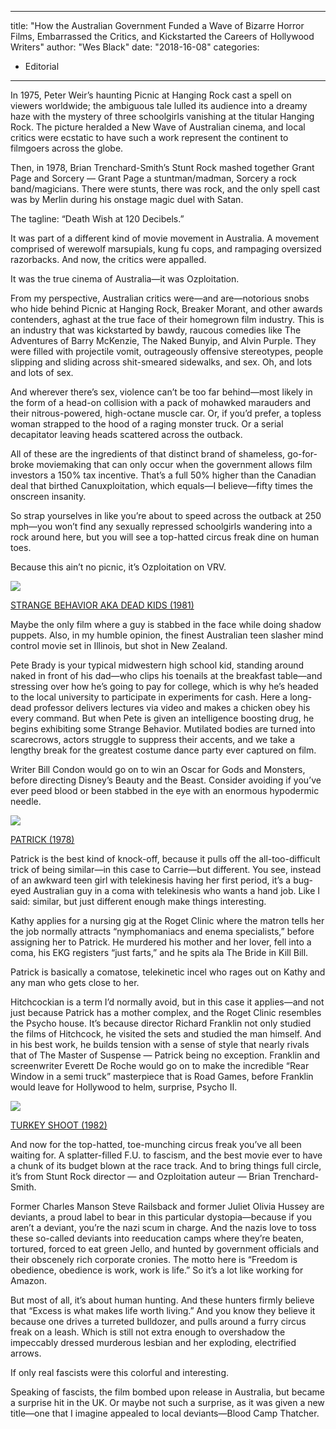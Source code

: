 
---
title: "How the Australian Government Funded a Wave of Bizarre Horror Films, Embarrassed the Critics, and Kickstarted the Careers of Hollywood Writers"
author: "Wes Black"
date: "2018-16-08"
categories:
- Editorial
---

In 1975, Peter Weir’s haunting Picnic at Hanging Rock cast a spell on viewers worldwide; the ambiguous tale lulled its audience into a dreamy haze with the mystery of three schoolgirls vanishing at the titular Hanging Rock. The picture heralded a New Wave of Australian cinema, and local critics were ecstatic to have such a work represent the continent to filmgoers across the globe.

Then, in 1978, Brian Trenchard-Smith’s Stunt Rock mashed together Grant Page and Sorcery — Grant Page a stuntman/madman, Sorcery a rock band/magicians. There were stunts, there was rock, and the only spell cast was by Merlin during his onstage magic duel with Satan. 

The tagline: “Death Wish at 120 Decibels.” 

It was part of a different kind of movie movement in Australia. A movement comprised of werewolf marsupials, kung fu cops, and rampaging oversized razorbacks. And now, the critics were appalled. 

It was the true cinema of Australia—it was Ozploitation. 

From my perspective, Australian critics were—and are—notorious snobs who hide behind Picnic at Hanging Rock, Breaker Morant, and other awards contenders, aghast at the true face of their homegrown film industry. This is an industry that was kickstarted by bawdy, raucous comedies like The Adventures of Barry McKenzie, The Naked Bunyip, and Alvin Purple. They were filled with projectile vomit, outrageously offensive stereotypes, people slipping and sliding across shit-smeared sidewalks, and sex. Oh, and lots and lots of sex.

And wherever there’s sex, violence can’t be too far behind—most likely in the form of a head-on collision with a pack of mohawked marauders and their nitrous-powered, high-octane muscle car. Or, if you’d prefer, a topless woman strapped to the hood of a raging monster truck. Or a serial decapitator leaving heads scattered across the outback.

All of these are the ingredients of that distinct brand of shameless, go-for-broke moviemaking that can only occur when the government allows film investors a 150% tax incentive. That’s a full 50% higher than the Canadian deal that birthed Canuxploitation, which equals—I believe—fifty times the onscreen insanity. 

So strap yourselves in like you’re about to speed across the outback at 250 mph—you won’t find any sexually repressed schoolgirls wandering into a rock around here, but you will see a top-hatted circus freak dine on human toes. 

Because this ain’t no picnic, it’s Ozploitation on VRV.

![](https://i2.wp.com/vrvblog.co/wp-content/uploads/2018/08/StrangeBehavior.gif?resize=480%2C270&#038;ssl=1)

[STRANGE BEHAVIOR AKA DEAD KIDS (1981)](https://vrv.co/watch/G675MWX5R/Strange-Behavior-aka-Dead-Kids?utm_source=editorial_vrv&amp;utm_medium=blog_vrv&amp;utm_campaign=ozzie-overdrive-ozploitation)

Maybe the only film where a guy is stabbed in the face while doing shadow puppets. Also, in my humble opinion, the finest Australian teen slasher mind control movie set in Illinois, but shot in New Zealand. 

Pete Brady is your typical midwestern high school kid, standing around naked in front of his dad—who clips his toenails at the breakfast table—and stressing over how he’s going to pay for college, which is why he’s headed to the local university to participate in experiments for cash. Here a long-dead professor delivers lectures via video and makes a chicken obey his every command. But when Pete is given an intelligence boosting drug, he begins exhibiting some Strange Behavior. Mutilated bodies are turned into scarecrows, actors struggle to suppress their accents, and we take a lengthy break for the greatest costume dance party ever captured on film. 

Writer Bill Condon would go on to win an Oscar for Gods and Monsters, before directing Disney’s Beauty and the Beast. Consider avoiding if you’ve ever peed blood or been stabbed in the eye with an enormous hypodermic needle.

![](https://i2.wp.com/vrvblog.co/wp-content/uploads/2018/08/Patrick.gif?resize=480%2C270&#038;ssl=1)

[PATRICK (1978)](https://vrv.co/watch/G675M5DZR/Patrick?utm_source=editorial_vrv&amp;utm_medium=blog_vrv&amp;utm_campaign=ozzie-overdrive-ozploitation)

Patrick is the best kind of knock-off, because it pulls off the all-too-difficult trick of being similar—in this case to Carrie—but different. You see, instead of an awkward teen girl with telekinesis having her first period, it’s a bug-eyed Australian guy in a coma with telekinesis who wants a hand job. Like I said: similar, but just different enough make things interesting.

Kathy applies for a nursing gig at the Roget Clinic where the matron tells her the job normally attracts “nymphomaniacs and enema specialists,” before assigning her to Patrick. He murdered his mother and her lover, fell into a coma, his EKG registers “just farts,” and he spits ala The Bride in Kill Bill. 

Patrick is basically a comatose, telekinetic incel who rages out on Kathy and any man who gets close to her.

Hitchcockian is a term I’d normally avoid, but in this case it applies—and not just because Patrick has a mother complex, and the Roget Clinic resembles the Psycho house. It’s because director Richard Franklin not only studied the films of Hitchcock, he visited the sets and studied the man himself. And in his best work, he builds tension with a sense of style that nearly rivals that of The Master of Suspense — Patrick being no exception. Franklin and screenwriter Everett De Roche would go on to make the incredible “Rear Window in a semi truck” masterpiece that is Road Games, before Franklin would leave for Hollywood to helm, surprise, Psycho II.

![](https://i2.wp.com/vrvblog.co/wp-content/uploads/2018/08/TurkeyShoot.gif?resize=480%2C270&#038;ssl=1)

[TURKEY SHOOT (1982)](https://vrv.co/watch/G649N91VY/Turkey-Shoot?utm_source=editorial_vrv&amp;utm_medium=blog_vrv&amp;utm_campaign=ozzie-overdrive-ozploitation)

And now for the top-hatted, toe-munching circus freak you’ve all been waiting for. A splatter-filled F.U. to fascism, and the best movie ever to have a chunk of its budget blown at the race track. And to bring things full circle, it’s from Stunt Rock director — and Ozploitation auteur — Brian Trenchard-Smith.

Former Charles Manson Steve Railsback and former Juliet Olivia Hussey are deviants, a proud label to bear in this particular dystopia—because if you aren’t a deviant, you’re the nazi scum in charge. And the nazis love to toss these so-called deviants into reeducation camps where they’re beaten, tortured, forced to eat green Jello, and hunted by government officials and their obscenely rich corporate cronies. The motto here is “Freedom is obedience, obedience is work, work is life.” So it’s a lot like working for Amazon.

But most of all, it’s about human hunting. And these hunters firmly believe that “Excess is what makes life worth living.” And you know they believe it because one drives a turreted bulldozer, and pulls around a furry circus freak on a leash. Which is still not extra enough to overshadow the impeccably dressed murderous lesbian and her exploding, electrified arrows.

If only real fascists were this colorful and interesting. 

Speaking of fascists, the film bombed upon release in Australia, but became a surprise hit in the UK. Or maybe not such a surprise, as it was given a new title—one that I imagine appealed to local deviants—Blood Camp Thatcher.

